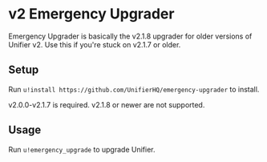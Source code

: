 # v2 Emergency Upgrader
Emergency Upgrader is basically the v2.1.8 upgrader for older versions of Unifier v2.
Use this if you're stuck on v2.1.7 or older.

## Setup
Run `u!install https://github.com/UnifierHQ/emergency-upgrader` to install.

v2.0.0-v2.1.7 is required. v2.1.8 or newer are not supported.

## Usage
Run `u!emergency_upgrade` to upgrade Unifier.
